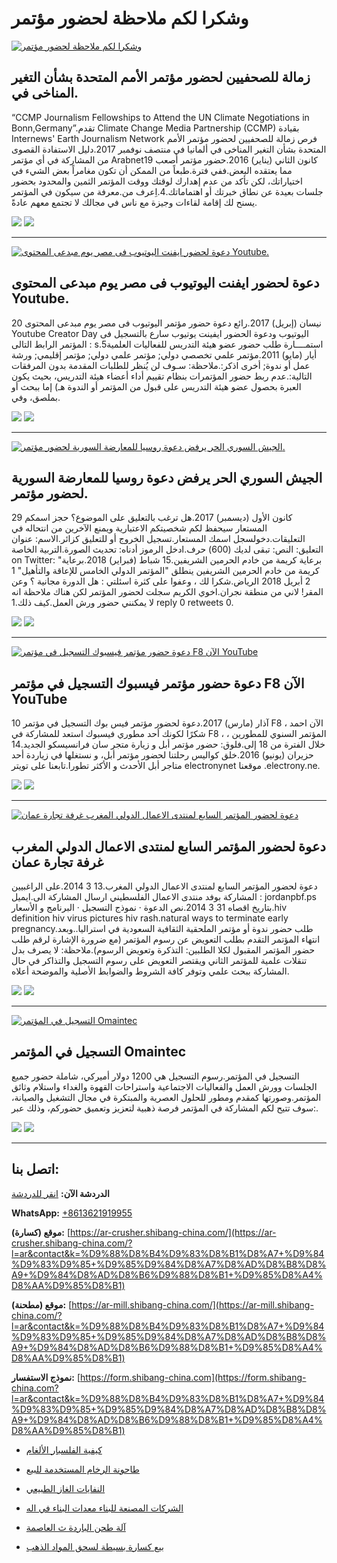 # وشكرا لكم ملاحظة لحضور مؤتمر

<a href="https://swt.shibang-china.com/?l=ar&img&k=%D9%88%D8%B4%D9%83%D8%B1%D8%A7+%D9%84%D9%83%D9%85+%D9%85%D9%84%D8%A7%D8%AD%D8%B8%D8%A9+%D9%84%D8%AD%D8%B6%D9%88%D8%B1+%D9%85%D8%A4%D8%AA%D9%85%D8%B1" target="_blank">![وشكرا لكم ملاحظة لحضور مؤتمر](http://static.shibang-china.com/all-800x300/315.jpg)</a>

## زمالة للصحفيين لحضور مؤتمر الأمم المتحدة بشأن التغير المناخى في.
“CCMP Journalism Fellowships to Attend the UN Climate Negotiations in Bonn,Germany”.تقدم Climate Change Media Partnership (CCMP) بقيادة Internews&#39; Earth Journalism Network فرص زمالة للصحفيين لحضور مؤتمر الأمم المتحدة بشأن التغير المناخى في ألمانيا في منتصف نوفمبر 2017.دليل الاستفادة القصوى من المشاركة في أي مؤتمر Arabnet19 كانون الثاني (يناير) 2016.حضور مؤتمر أصعب مما يعتقده البعض.ففي فترة.طبعاً من الممكن أن تكون مغامراً بعض الشيء في اختياراتك، لكن تأكد من عدم إهدارك لوقتك ووقت المؤتمر الثمين والمحدود بحضور جلسات بعيدة عن نطاق خبرتك أو اهتماماتك.4.اِعرف من.معرفة من سيكون في المؤتمر يسنح لك إقامة لقاءات وجيزة مع ناس في مجالك لا تجتمع معهم عادةً.


<a href="https://whatsapp.shibangsoft.com/WhatsApp.php" target="_blank" title="WhatsApp">![](http://static.shibang-china.com/icon/whatsapp.png)</a> <a href="https://swt.shibang-china.com/?l=ar&icon&k=%D9%88%D8%B4%D9%83%D8%B1%D8%A7+%D9%84%D9%83%D9%85+%D9%85%D9%84%D8%A7%D8%AD%D8%B8%D8%A9+%D9%84%D8%AD%D8%B6%D9%88%D8%B1+%D9%85%D8%A4%D8%AA%D9%85%D8%B1" target="_blank">![](http://static.shibang-china.com/icon/chat-ar.png)</a>

---

<a href="https://swt.shibang-china.com/?l=ar&img&k=%D9%88%D8%B4%D9%83%D8%B1%D8%A7+%D9%84%D9%83%D9%85+%D9%85%D9%84%D8%A7%D8%AD%D8%B8%D8%A9+%D9%84%D8%AD%D8%B6%D9%88%D8%B1+%D9%85%D8%A4%D8%AA%D9%85%D8%B1" target="_blank">![دعوة لحضور ايفنت اليوتيوب فى مصر يوم مبدعى المحتوى Youtube.](http://static.shibang-china.com/all-800x300/772.jpg)</a>

## دعوة لحضور ايفنت اليوتيوب فى مصر يوم مبدعى المحتوى Youtube.
20 نيسان (إبريل) 2017.رائع دعوة حضور مؤتمر اليوتيوب فى مصر يوم مبدعى المحتوى Youtube Creator Day اليوتيوب ودعوة الحضور ايفينت يوتيوب سارع بالتسجيل فى المؤتمر الرابط التالى : s.استمــــارة طلب حضور عضو هيئة التدريس للفعاليات العلمية5 أيار (مايو) 2011.مؤتمر علمي تخصصي دولي; مؤتمر علمي دولي; مؤتمر إقليمي; ورشة عمل أو ندوة; أخرى اذكر:.ملاحظة: سـوف لن يُنظر للطلبات المقدمة بدون المرفقات التالية:.عدم ربط حضور المؤتمرات بنظام تقييم أداء أعضاء هيئة التدريس، بحيث يكون العبرة بحصول عضو هيئة التدريس على قبول من المؤتمر أو الندوة هـ) إما ببحث أو بملصق، وفي.


<a href="https://whatsapp.shibangsoft.com/WhatsApp.php" target="_blank" title="WhatsApp">![](http://static.shibang-china.com/icon/whatsapp.png)</a> <a href="https://swt.shibang-china.com/?l=ar&icon&k=%D9%88%D8%B4%D9%83%D8%B1%D8%A7+%D9%84%D9%83%D9%85+%D9%85%D9%84%D8%A7%D8%AD%D8%B8%D8%A9+%D9%84%D8%AD%D8%B6%D9%88%D8%B1+%D9%85%D8%A4%D8%AA%D9%85%D8%B1" target="_blank">![](http://static.shibang-china.com/icon/chat-ar.png)</a>

---

<a href="https://swt.shibang-china.com/?l=ar&img&k=%D9%88%D8%B4%D9%83%D8%B1%D8%A7+%D9%84%D9%83%D9%85+%D9%85%D9%84%D8%A7%D8%AD%D8%B8%D8%A9+%D9%84%D8%AD%D8%B6%D9%88%D8%B1+%D9%85%D8%A4%D8%AA%D9%85%D8%B1" target="_blank">![الجيش السوري الحر يرفض دعوة روسيا للمعارضة السورية لحضور مؤتمر.](http://static.shibang-china.com/all-800x300/1315.jpg)</a>

## الجيش السوري الحر يرفض دعوة روسيا للمعارضة السورية لحضور مؤتمر.
29 كانون الأول (ديسمبر) 2017.هل ترغب بالتعليق على الموضوع؟ حجز اسمكم المستعار سيحفظ لكم شخصيتكم الاعتبارية ويمنع الآخرين من انتحاله في التعليقات.دخولسجل اسمك المستعار.تسجيل الخروج أو للتعليق كزائر.الاسم: عنوان التعليق: النص: تبقى لديك (600) حرف.ادخل الرموز أدناه: تحديث الصورة.التربية الخاصة on Twitter: &quot;برعاية كريمة من خادم الحرمين الشريفين.15 شباط (فبراير) 2018.برعاية كريمة من خادم الحرمين الشريفين ينطلق &quot;المؤتمر الدولي الخامس للإعاقة والتأهيل&quot; 1 2 أبريل 2018 الرياض.شكرا لك ، وعفوا على كثرة اسئلتي : هل الدورة مجانية ؟ وعن المقر! لاني من منطقة نجران.اخوي الكريم سجلت لحضور المؤتمر لكن هناك ملاحظة انه لا يمكنني حضور ورش العمل.كيف ذلك.1 reply 0 retweets 0.


<a href="https://whatsapp.shibangsoft.com/WhatsApp.php" target="_blank" title="WhatsApp">![](http://static.shibang-china.com/icon/whatsapp.png)</a> <a href="https://swt.shibang-china.com/?l=ar&icon&k=%D9%88%D8%B4%D9%83%D8%B1%D8%A7+%D9%84%D9%83%D9%85+%D9%85%D9%84%D8%A7%D8%AD%D8%B8%D8%A9+%D9%84%D8%AD%D8%B6%D9%88%D8%B1+%D9%85%D8%A4%D8%AA%D9%85%D8%B1" target="_blank">![](http://static.shibang-china.com/icon/chat-ar.png)</a>

---

<a href="https://swt.shibang-china.com/?l=ar&img&k=%D9%88%D8%B4%D9%83%D8%B1%D8%A7+%D9%84%D9%83%D9%85+%D9%85%D9%84%D8%A7%D8%AD%D8%B8%D8%A9+%D9%84%D8%AD%D8%B6%D9%88%D8%B1+%D9%85%D8%A4%D8%AA%D9%85%D8%B1" target="_blank">![دعوة حضور مؤتمر فيسبوك التسجيل في مؤتمر F8 الآن YouTube](http://static.shibang-china.com/all-800x300/1299.jpg)</a>

## دعوة حضور مؤتمر فيسبوك التسجيل في مؤتمر F8 الآن YouTube
10 آذار (مارس) 2017.دعوة لحضور مؤتمر فيس بوك التسجيل في مؤتمر F8 الآن احمد ، شكرًا لكونك أحد مطوري فيسبوك استعد للمشاركة في F8 ، المؤتمر السنوي للمطورين ، خلال الفترة من 18 إلى.فلوق: حضور مؤتمر أبل و زيارة متجر سان فرانسيسكو الجديد.14 حزيران (يونيو) 2016.خلق كواليس رحلتنا لحضور مؤتمر أبل، و نستغلها في زياردة أحد متاجر أبل الأحدث و الأكثر تطورا.تابعنا على تويتر electronynet موقعنا .electrony.ne.


<a href="https://whatsapp.shibangsoft.com/WhatsApp.php" target="_blank" title="WhatsApp">![](http://static.shibang-china.com/icon/whatsapp.png)</a> <a href="https://swt.shibang-china.com/?l=ar&icon&k=%D9%88%D8%B4%D9%83%D8%B1%D8%A7+%D9%84%D9%83%D9%85+%D9%85%D9%84%D8%A7%D8%AD%D8%B8%D8%A9+%D9%84%D8%AD%D8%B6%D9%88%D8%B1+%D9%85%D8%A4%D8%AA%D9%85%D8%B1" target="_blank">![](http://static.shibang-china.com/icon/chat-ar.png)</a>

---

<a href="https://swt.shibang-china.com/?l=ar&img&k=%D9%88%D8%B4%D9%83%D8%B1%D8%A7+%D9%84%D9%83%D9%85+%D9%85%D9%84%D8%A7%D8%AD%D8%B8%D8%A9+%D9%84%D8%AD%D8%B6%D9%88%D8%B1+%D9%85%D8%A4%D8%AA%D9%85%D8%B1" target="_blank">![دعوة لحضور المؤتمر السابع لمنتدى الاعمال الدولي المغرب غرفة تجارة عمان](http://static.shibang-china.com/all-800x300/820.jpg)</a>

## دعوة لحضور المؤتمر السابع لمنتدى الاعمال الدولي المغرب غرفة تجارة عمان
دعوة لحضور المؤتمر السابع لمنتدى الاعمال الدولي المغرب.13 3 2014.على الراغبيين المشاركة بوفد منتدى الاعمال الفلسطيني ارسال المشاركة الى.ايميل : jordanpbf.ps بتاريخ اقصاه 31 3 2014.نص الدعوة &middot; نموذج التسجيل &middot; البرنامج و الأسعار.hiv definition hiv virus pictures hiv rash.natural ways to terminate early pregnancy.طلب حضور ندوة أو مؤتمر الملحقية الثقافية السعودية في استراليا..وبعد انتهاء المؤتمر التقدم بطلب التعويض عن رسوم المؤتمر (مع ضرورة الإشارة لرقم طلب حضور المؤتمر المقبول لكلا الطلبين: التذكرة وتعويض الرسوم).ملاحظة: لا يصرف بدل تنقلات علمية للمؤتمر الثاني ويقتصر التعويض على رسوم التسجيل والتذاكر في حال المشاركة ببحث علمي وتوفر كافة الشروط والضوابط الأصلية والموضحة أعلاه.


<a href="https://whatsapp.shibangsoft.com/WhatsApp.php" target="_blank" title="WhatsApp">![](http://static.shibang-china.com/icon/whatsapp.png)</a> <a href="https://swt.shibang-china.com/?l=ar&icon&k=%D9%88%D8%B4%D9%83%D8%B1%D8%A7+%D9%84%D9%83%D9%85+%D9%85%D9%84%D8%A7%D8%AD%D8%B8%D8%A9+%D9%84%D8%AD%D8%B6%D9%88%D8%B1+%D9%85%D8%A4%D8%AA%D9%85%D8%B1" target="_blank">![](http://static.shibang-china.com/icon/chat-ar.png)</a>

---

<a href="https://swt.shibang-china.com/?l=ar&img&k=%D9%88%D8%B4%D9%83%D8%B1%D8%A7+%D9%84%D9%83%D9%85+%D9%85%D9%84%D8%A7%D8%AD%D8%B8%D8%A9+%D9%84%D8%AD%D8%B6%D9%88%D8%B1+%D9%85%D8%A4%D8%AA%D9%85%D8%B1" target="_blank">![التسجيل في المؤتمر Omaintec](http://static.shibang-china.com/all-800x300/1042.jpg)</a>

## التسجيل في المؤتمر Omaintec
التسجيل في المؤتمر.رسوم التسجيل هي 1200 دولار أميركي، شاملة حضور جميع الجلسات وورش العمل والفعاليات الاجتماعية واستراحات القهوة والغداء واستلام وثائق المؤتمر.وصورتها كمقدم ومطور للحلول العصرية والمبتكرة في مجال التشغيل والصيانة، سوف تتيح لكم المشاركة في المؤتمر فرصة ذهبية لتعزيز وتعميق حضوركم، وذلك عبر:.

<a href="https://whatsapp.shibangsoft.com/WhatsApp.php" target="_blank" title="WhatsApp">![](http://static.shibang-china.com/icon/whatsapp.png)</a> <a href="https://swt.shibang-china.com/?l=ar&icon&k=%D9%88%D8%B4%D9%83%D8%B1%D8%A7+%D9%84%D9%83%D9%85+%D9%85%D9%84%D8%A7%D8%AD%D8%B8%D8%A9+%D9%84%D8%AD%D8%B6%D9%88%D8%B1+%D9%85%D8%A4%D8%AA%D9%85%D8%B1" target="_blank">![](http://static.shibang-china.com/icon/chat-ar.png)</a>

---
## اتصل بنا:

**الدردشة الآن:** [انقر للدردشة](https://swt.shibang-china.com?l=ar&contact&k=%D9%88%D8%B4%D9%83%D8%B1%D8%A7+%D9%84%D9%83%D9%85+%D9%85%D9%84%D8%A7%D8%AD%D8%B8%D8%A9+%D9%84%D8%AD%D8%B6%D9%88%D8%B1+%D9%85%D8%A4%D8%AA%D9%85%D8%B1)

**WhatsApp:**  [+8613621919955](https://whatsapp.shibangsoft.com/WhatsApp.php)

**موقع (كسارة):** [https://ar-crusher.shibang-china.com/](https://ar-crusher.shibang-china.com/?l=ar&contact&k=%D9%88%D8%B4%D9%83%D8%B1%D8%A7+%D9%84%D9%83%D9%85+%D9%85%D9%84%D8%A7%D8%AD%D8%B8%D8%A9+%D9%84%D8%AD%D8%B6%D9%88%D8%B1+%D9%85%D8%A4%D8%AA%D9%85%D8%B1)

**موقع (مطحنة):** [https://ar-mill.shibang-china.com/](https://ar-mill.shibang-china.com/?l=ar&contact&k=%D9%88%D8%B4%D9%83%D8%B1%D8%A7+%D9%84%D9%83%D9%85+%D9%85%D9%84%D8%A7%D8%AD%D8%B8%D8%A9+%D9%84%D8%AD%D8%B6%D9%88%D8%B1+%D9%85%D8%A4%D8%AA%D9%85%D8%B1)

**نموذج الاستفسار:** [https://form.shibang-china.com](https://form.shibang-china.com?l=ar&contact&k=%D9%88%D8%B4%D9%83%D8%B1%D8%A7+%D9%84%D9%83%D9%85+%D9%85%D9%84%D8%A7%D8%AD%D8%B8%D8%A9+%D9%84%D8%AD%D8%B6%D9%88%D8%B1+%D9%85%D8%A4%D8%AA%D9%85%D8%B1)

* [كيفية الفلسبار الألغام](../27/%D9%83%D9%8A%D9%81%D9%8A%D8%A9%20%D8%A7%D9%84%D9%81%D9%84%D8%B3%D8%A8%D8%A7%D8%B1%20%D8%A7%D9%84%D8%A3%D9%84%D8%BA%D8%A7%D9%85.md)

* [طاحونة الرخام المستخدمة للبيع](../28/%D8%B7%D8%A7%D8%AD%D9%88%D9%86%D8%A9%20%D8%A7%D9%84%D8%B1%D8%AE%D8%A7%D9%85%20%D8%A7%D9%84%D9%85%D8%B3%D8%AA%D8%AE%D8%AF%D9%85%D8%A9%20%D9%84%D9%84%D8%A8%D9%8A%D8%B9.md)

* [النفايات الغاز الطبيعي](../29/%D8%A7%D9%84%D9%86%D9%81%D8%A7%D9%8A%D8%A7%D8%AA%20%D8%A7%D9%84%D8%BA%D8%A7%D8%B2%20%D8%A7%D9%84%D8%B7%D8%A8%D9%8A%D8%B9%D9%8A.md)

* [الشركات المصنعة للبناء معدات البناء في اله](../26/%D8%A7%D9%84%D8%B4%D8%B1%D9%83%D8%A7%D8%AA%20%D8%A7%D9%84%D9%85%D8%B5%D9%86%D8%B9%D8%A9%20%D9%84%D9%84%D8%A8%D9%86%D8%A7%D8%A1%20%D9%85%D8%B9%D8%AF%D8%A7%D8%AA%20%D8%A7%D9%84%D8%A8%D9%86%D8%A7%D8%A1%20%D9%81%D9%8A%20%D8%A7%D9%84%D9%87.md)

* [آلة طحن الباردة ث العاصمة](../29/%D8%A2%D9%84%D8%A9%20%D8%B7%D8%AD%D9%86%20%D8%A7%D9%84%D8%A8%D8%A7%D8%B1%D8%AF%D8%A9%20%D8%AB%20%D8%A7%D9%84%D8%B9%D8%A7%D8%B5%D9%85%D8%A9.md)

* [بيع كسارة بسيطة لسحق المواد الذهب](../29/%D8%A8%D9%8A%D8%B9%20%D9%83%D8%B3%D8%A7%D8%B1%D8%A9%20%D8%A8%D8%B3%D9%8A%D8%B7%D8%A9%20%D9%84%D8%B3%D8%AD%D9%82%20%D8%A7%D9%84%D9%85%D9%88%D8%A7%D8%AF%20%D8%A7%D9%84%D8%B0%D9%87%D8%A8.md)